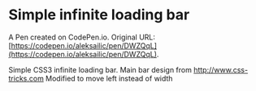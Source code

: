 # Simple infinite loading bar

A Pen created on CodePen.io. Original URL: [https://codepen.io/aleksailic/pen/DWZQqL](https://codepen.io/aleksailic/pen/DWZQqL).

Simple CSS3 infinite loading bar.
Main bar design from http://www.css-tricks.com
Modified to move left instead of width